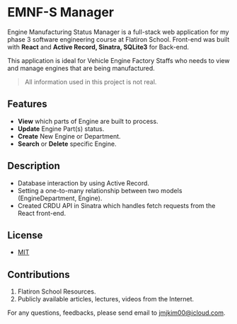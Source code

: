 # EMNF-S Manager 

Engine Manufacturing Status Manager is a full-stack web application for my phase 3 software engineering course at Flatiron School. Front-end was built with **React** and **Active Record, Sinatra, SQLite3** for Back-end.

This application is ideal for Vehicle Engine Factory Staffs who needs to view and manage engines that are being manufactured.

<!-- **[View App demonstration in-progress]()** -->

> All information used in this project is not real.


## Features
- **View** which parts of Engine are built to process.
- **Update** Engine Part(s) status.
- **Create** New Engine or Department.
- **Search** or **Delete** specific Engine.


## Description
- Database interaction by using Active Record.
- Setting a one-to-many relationship between two models (EngineDepartment, Engine).
- Created CRDU API in Sinatra which handles fetch requests from the React front-end.


## License
- [MIT](https://choosealicense.com/licenses/mit/)


## Contributions
1. Flatiron School Resources.
2. Publicly available articles, lectures, videos from the Internet.


For any questions, feedbacks, please send email to jmjkim00@icloud.com.
